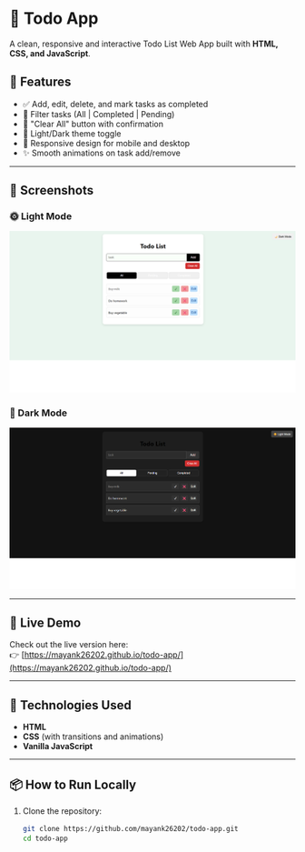 # 📝 Todo App

A clean, responsive and interactive Todo List Web App built with **HTML, CSS, and JavaScript**.

## 🌟 Features

- ✅ Add, edit, delete, and mark tasks as completed
- 🎯 Filter tasks (All | Completed | Pending)
- 🧹 "Clear All" button with confirmation
- 🎨 Light/Dark theme toggle
- 📱 Responsive design for mobile and desktop
- ✨ Smooth animations on task add/remove

---

## 📸 Screenshots

### 🌞 Light Mode
![Light Mode Screenshot](screenshot-light.png)

### 🌙 Dark Mode
![Dark Mode Screenshot](screenshot-dark.png)

---

## 🚀 Live Demo

Check out the live version here:  
👉 [https://mayank26202.github.io/todo-app/](https://mayank26202.github.io/todo-app/)

---

## 📂 Technologies Used

- **HTML**
- **CSS** (with transitions and animations)
- **Vanilla JavaScript**

---

## 📦 How to Run Locally

1. Clone the repository:
   ```bash
   git clone https://github.com/mayank26202/todo-app.git
   cd todo-app
